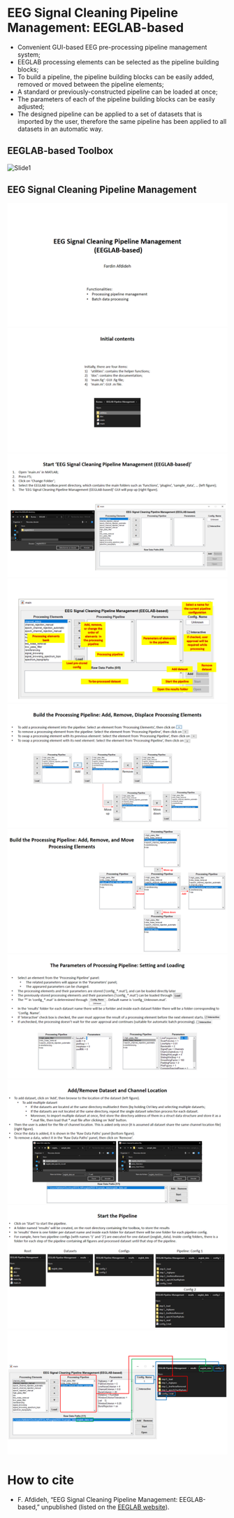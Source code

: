 # EEG Signal Cleaning Pipeline Management: EEGLAB-based
* Convenient GUI-based EEG pre-processing pipeline management system;
* EEGLAB processing elements can be selected as the pipeline building blocks;
* To build a pipeline, the pipeline building blocks can be easily added, removed or moved between the pipeline elements;
* A standard or previously-constructed pipeline can be loaded at once;
* The parameters of each of the pipeline building blocks can be easily adjusted;
* The designed pipeline can be applied to a set of datasets that is imported by the user, therefore the same pipeline has been applied to all datasets in an automatic way.

## EEGLAB-based Toolbox
![Slide1](/ppt/GUI.gif)

## EEG Signal Cleaning Pipeline Management
![Slide1](/ppt/Slide1.PNG)
![Slide2](/ppt/Slide2.PNG)
![Slide3](/ppt/Slide3.PNG)
![Slide4](/ppt/Slide4.PNG)
![Slide5](/ppt/Slide5.PNG)
![Slide6](/ppt/Slide6.PNG)
![Slide7](/ppt/Slide7.PNG)
![Slide8](/ppt/Slide8.PNG)
![Slide9](/ppt/Slide9.PNG)
![Slide10](/ppt/Slide10.PNG)

# How to cite
* F. Afdideh, “EEG Signal Cleaning Pipeline Management: EEGLAB-based,” unpublished (listed on the [EEGLAB website](https://eeglab.org/tutorials/11_Scripting/automated_pipeline.html#other-eeglab-pipelines)).
